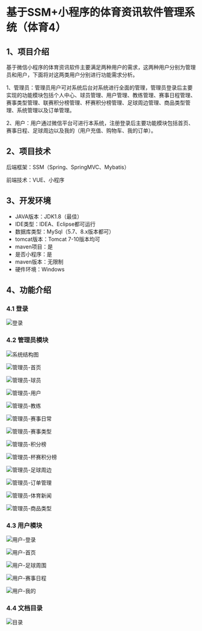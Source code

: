 # 基于SSM+小程序的体育资讯软件管理系统（体育4）


## 1、项目介绍

基于微信小程序的体育资讯软件主要满足两种用户的需求，这两种用户分别为管理员和用户，下面将对这两类用户分别进行功能需求分析。

1、管理员：管理员用户可对系统后台对系统进行全面的管理，管理员登录后主要实现的功能模块包括个人中心、球员管理、用户管理、教练管理、赛事日程管理、赛事类型管理、联赛积分榜管理、杯赛积分榜管理、足球周边管理、商品类型管理、系统管理以及订单管理。

2、用户：用户通过微信平台可进行本系统，注册登录后主要功能模块包括首页、赛事日程、足球周边以及我的（用户充值、购物车、我的订单）。

## 2、项目技术

后端框架：SSM（Spring、SpringMVC、Mybatis）

前端技术：VUE、小程序

## 3、开发环境

- JAVA版本：JDK1.8（最佳）
- IDE类型：IDEA、Eclipse都可运行
- 数据库类型：MySql（5.7、8.x版本都可） 
- tomcat版本：Tomcat 7-10版本均可
- maven项目：是
- 是否小程序：是
- maven版本：无限制
- 硬件环境：Windows


## 4、功能介绍

### 4.1 登录

![登录](https://www.codemarket.fun/202407281723711.png)

### 4.2 管理员模块

![系统结构图](https://www.codemarket.fun/202407281723327.png)

![管理员-首页](https://www.codemarket.fun/202407281723815.png)

![管理员-球员](https://www.codemarket.fun/202407281723037.png)

![管理员-用户](https://www.codemarket.fun/202407281723311.png)

![管理员-教练](https://www.codemarket.fun/202407281723959.png)

![管理员-赛事日常](https://www.codemarket.fun/202407281723204.png)

![管理员-赛事类型](https://www.codemarket.fun/202407281723112.png)

![管理员-积分榜](https://www.codemarket.fun/202407281723815.png)

![管理员-杯赛积分榜](https://www.codemarket.fun/202407281723332.png)

![管理员-足球周边](https://www.codemarket.fun/202407281723322.png)

![管理员-订单管理](https://www.codemarket.fun/202407281723342.png)

![管理员-体育新闻](https://www.codemarket.fun/202407281723296.png)

![管理员-商品类型](https://www.codemarket.fun/202407281723261.png)

### 4.3 用户模块

![用户-登录](https://www.codemarket.fun/202407281723949.png)

![用户-首页](https://www.codemarket.fun/202407281723911.png)

![用户-足球周围](https://www.codemarket.fun/202407281723931.png)

![用户-赛事日程](https://www.codemarket.fun/202407281723955.png)

![用户-我的](https://www.codemarket.fun/202407281723927.png)

### 4.4 文档目录

![目录](https://www.codemarket.fun/202407281724573.png)
